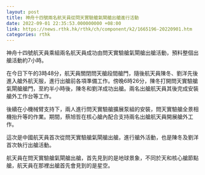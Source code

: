 ```yaml
---
layout: post
title: 神舟十四號兩名航天員從問天實驗艙氣閘艙出艙進行活動
date: 2022-09-01 22:35:53.000000000 +08:00
link: https://news.rthk.hk/rthk/ch/component/k2/1665196-20220901.htm
categories: rthk
---
```


神舟十四號航天員乘組兩名航天員成功由問天實驗艙氣閘艙出艙活動，預料整個出艙活動約7小時。

在今日下午的3時48分，航天員關閉問天艙段間艙門，隨後航天員陳冬、劉洋先後進入艙外航天服，進行出艙前各項準備工作。傍晚6時26分，陳冬打開問天實驗艙氣閘艙艙門，至約半小時後，陳冬和劉洋成功出艙。兩名出艙航天員其後完成安裝艙外工作台等工作。

後續在小機械臂支持下，兩人進行問天實驗艙擴展泵組的安裝，問天實驗艙全景相機抬升等的作業。期間，蔡旭哲在核心艙內配合支持兩名出艙航天員開展艙外工作。

這次是中國航天員首次從問天實驗艙氣閘艙出艙，進行艙外活動，也是陳冬及劉洋首次執行出艙活動。

航天員在問天實驗艙氣閘艙出艙，首先見到的是地球景象，不同於天和核心艙節點艙，航天員在那裡出艙首先會見到的是星空。
